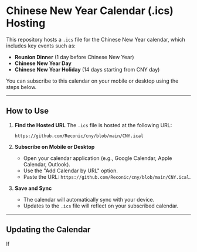 # Chinese New Year Calendar (.ics) Hosting

This repository hosts a `.ics` file for the Chinese New Year calendar, which includes key events such as:

- **Reunion Dinner** (1 day before Chinese New Year)
- **Chinese New Year Day**
- **Chinese New Year Holiday** (14 days starting from CNY day)

You can subscribe to this calendar on your mobile or desktop using the steps below.

---

## How to Use

1. **Find the Hosted URL**
   The `.ics` file is hosted at the following URL:
   
   `https://github.com/Reconic/cny/blob/main/CNY.ical`

2. **Subscribe on Mobile or Desktop**
   - Open your calendar application (e.g., Google Calendar, Apple Calendar, Outlook).
   - Use the "Add Calendar by URL" option.
   - Paste the URL: `https://github.com/Reconic/cny/blob/main/CNY.ical`.

3. **Save and Sync**
   - The calendar will automatically sync with your device.
   - Updates to the `.ics` file will reflect on your subscribed calendar.

---

## Updating the Calendar

If 

